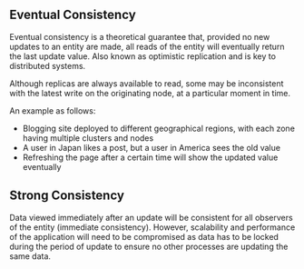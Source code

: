 ## Eventual Consistency

Eventual consistency is a theoretical guarantee that, provided no new updates to an entity are made, all reads of the entity will eventually return the last update value. Also known as optimistic replication and is key to distributed systems.

Although replicas are always available to read, some may be inconsistent with the latest write on the originating node, at a particular moment in time.

An example as follows:

- Blogging site deployed to different geographical regions, with each zone having multiple clusters and nodes
- A user in Japan likes a post, but a user in America sees the old value
- Refreshing the page after a certain time will show the updated value eventually

## Strong Consistency

Data viewed immediately after an update will be consistent for all observers of the entity (immediate consistency). However, scalability and performance of the application will need to be compromised as data has to be locked during the period of update to ensure no other processes are updating the same data.
